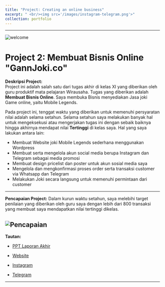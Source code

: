 ```yaml
---
title: "Project: Creating an online business"
excerpt: " <br/><img src='/images/instagram-telegram.png'>"
collection: portfolio
---
```


---
![welcome](/images/welcome-ig.png)

# Project 2: **Membuat Bisnis Online "GannJoki.co"**

**Deskripsi Project:**  
Project ini adalah salah satu dari tugas akhir di kelas XI yang diberikan oleh guru produktif mata pelajaran Wirausaha. Tugas yang diberikan adalah **Membuat Bisnis Online**. Saya membuka Bisnis menyediakan Jasa joki Game online, yaitu Mobile Legends.

Pada project ini, tenggat waktu yang diberikan untuk memenuhi persyaratan nilai adalah selama setahun. Selama setahun saya melakukan banyak hal untuk mengeksekusi atau mengerjakan tugas ini dengan sebaik baiknya hingga akhirnya mendapat nilai **Tertinggi** di kelas saya. Hal yang saya lakukan antara lain: 
- Membuat Website joki Mobile Legends sederhana menggunakan Wordpress
- Membuat serta mengelola akun social media berupa Instagram dan Telegram sebagai media promosi
- Membuat design pricelist dan poster untuk akun sosial media saya
- Mengelola dan mengkonfirmasi proses order serta transaksi customer via Whatsapp dan Telegram
- Melakukan Joki secara langsung untuk memenuhi permintaan dari customer



---
**Pencapaian Project:**
Dalam kurun waktu setahun, saya melebihi target penilaian yang diberikan oleh guru saya dengan lebih dari 800 transaksi yang membuat saya mendapatkan nilai tertinggi dikelas. 

![Pencapaian](/images/Transaksi.png)
---

**Tautan:**

* [PPT Laporan Akhir](https://www.canva.com/design/DAGWMte7pvw/v03qywYIQQImg1g59ZT3WQ/edit?utm_content=DAGWMte7pvw&utm_campaign=designshare&utm_medium=link2&utm_source=sharebutton)  

* [Website](https://gannjoki.wordpress.com/)

* [Instagram](https://www.instagram.com/gannjoki.co/)

* [Telegram](https://t.me/JokiMlbbbyGann )

---

